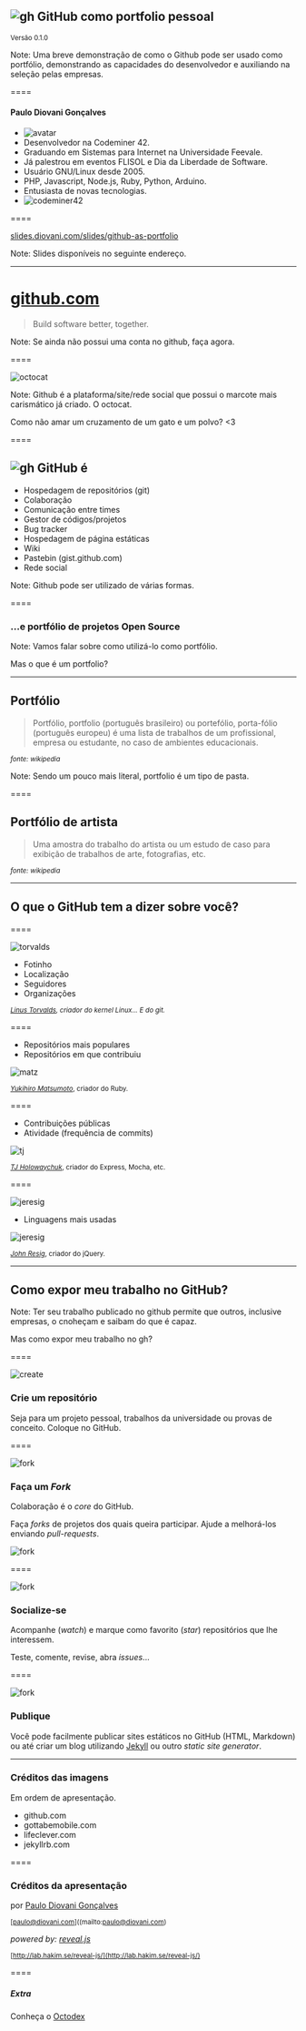 
## ![gh][gh] <!-- .element: class="no-border no-background" --> GitHub como portfolio pessoal

<small>Versão 0.1.0</small>

[gh]: img/GitHub-Mark-Light-64px.png

Note:
Uma breve demonstração de como o Github pode ser usado como portfólio,
demonstrando as capacidades do desenvolvedor e auxiliando na seleção 
pelas empresas.

====
<!-- .slide: class="author" -->

#### Paulo Diovani Gonçalves

* ![avatar](img/avatar-pb.jpg) <!-- .element: class="pull-right" -->
* Desenvolvedor na Codeminer 42.
* Graduando em Sistemas para Internet na Universidade Feevale.
* Já palestrou em eventos FLISOL e Dia da Liberdade de Software.
* Usuário GNU/Linux desde 2005.
* PHP, Javascript, Node.js, Ruby, Python, Arduino.
* Entusiasta de novas tecnologias.
* ![codeminer42](img/codeminer.png) <!-- .element: class="pull-right no-border no-background" -->

====

[slides.diovani.com/slides/github-as-portfolio][slides]

[slides]: http://slides.diovani.com/slides/github-as-portfolio/

Note:
Slides disponíveis no seguinte endereço.

----

# [github.com][github]

> Build software better, together.

[github]: https://github.com

Note:
Se ainda não possui uma conta no github,
faça agora.

====
<!-- .slide: data-background="#666" -->

![octocat](img/Octocat.png) <!-- .element: class="no-border no-background" -->

Note:
Github é a plataforma/site/rede social que possui o marcote
mais carismático já criado. O octocat.

Como não amar um cruzamento de um gato e um polvo? <3

==== 

## ![gh][gh] <!-- .element: class="no-border no-background" --> GitHub é

* Hospedagem de repositórios (git)
* Colaboração <!-- .element: class="fragment" data-fragment="1" -->
* Comunicação entre times <!-- .element: class="fragment" data-fragment="1" -->
* Gestor de códigos/projetos <!-- .element: class="fragment" data-fragment="1" -->
* Bug tracker <!-- .element: class="fragment" data-fragment="1" -->
* Hospedagem de página estáticas <!-- .element: class="fragment" data-fragment="1" -->
* Wiki <!-- .element: class="fragment" data-fragment="1" -->
* Pastebin (gist.github.com) <!-- .element: class="fragment" data-fragment="1" -->
* Rede social <!-- .element: class="fragment" data-fragment="1" -->

[gh]: img/GitHub-Mark-Light-64px.png

Note:
Github pode ser utilizado de várias formas.

====

### ...e portfólio de projetos Open Source

Note:
Vamos falar sobre como utilizá-lo como portfólio.

Mas o que é um portfolio?

----
<!-- .slide: data-background="img/portfolio-01.png" -->

## Portfólio

> Portfólio, portfolio (português brasileiro) ou portefólio,
> porta-fólio (português europeu) é uma lista de trabalhos
> de um profissional, empresa ou estudante, no caso de
> ambientes educacionais.

<small>_fonte: wikipedia_</small>

Note:
Sendo um pouco mais literal, portfolio é um tipo de 
pasta.

====
<!-- .slide: data-background="img/portfolio-02.png" -->

## Portfólio de artista

> Uma amostra do trabalho do artista ou um estudo de caso para
> exibição de trabalhos de arte, fotografias, etc.

<small>_fonte: wikipedia_</small>

----

## O que o GitHub tem a dizer sobre você?

====

![torvalds](img/gh-01.jpg) <!-- .element class="pull-left" -->

* Fotinho
* Localização
* Seguidores
* Organizações

<small>_[Linus Torvalds](https://github.com/torvalds), criador do 
kernel Linux... E do git._</small>

====

* Repositórios mais populares
* Repositórios em que contribuiu

![matz](img/gh-02.jpg)

<small>_[Yukihiro Matsumoto](https://github.com/matz)_, criador do
Ruby.</small>

====

* Contribuições públicas
* Atividade (frequência de commits)

![tj](img/gh-03.jpg)

<small>_[TJ Holowaychuk](https://github.com/tj)_, criador do Express,
Mocha, etc.</small>

====

![jeresig](img/gh-04.jpg) <!-- .element class="pull-right" -->

* Linguagens mais usadas

![jeresig](img/gh-05.jpg)

<small>_[John Resig](https://github.com/jeresig)_, criador do jQuery.</small>

----

## Como expor meu trabalho no GitHub?

Note:
Ter seu trabalho publicado no github permite que outros,
inclusive empresas, o cnoheçam e saibam do que é capaz.

Mas como expor meu trabalho no gh?

====

![create](img/create-a-repo.gif) <!-- .element class="pull-left" -->

### Crie um repositório

Seja para um projeto pessoal, trabalhos da universidade
ou provas de conceito. Coloque no GitHub.

====

![fork](img/fork-a-repo.gif) <!-- .element class="pull-right" -->

### Faça um _Fork_

Colaboração é o _core_ do GitHub.

Faça _forks_ de projetos dos quais queira 
participar. Ajude a melhorá-los enviando _pull-requests_.

![fork](img/fork-a-repo-screen.jpg)

====

![fork](img/be-social.gif) <!-- .element class="pull-left" -->

### Socialize-se

Acompanhe (_watch_) e marque como favorito (_star_) repositórios
que lhe interessem.

Teste, comente, revise, abra _issues_...

====

![fork](img/jekyll.png) <!-- .element class="pull-right no-border no-background" -->

### Publique

Você pode facilmente publicar sites estáticos no
GitHub (HTML, Markdown) ou até criar um blog
utilizando [Jekyll](http://jekyllrb.com/) ou
outro _static site generator_.

----

### Créditos das imagens

Em ordem de apresentação.

* github.com
* gottabemobile.com
* lifeclever.com
* jekyllrb.com

====

### Créditos da apresentação

por [Paulo Diovani Gonçalves](mailto:paulo@diovani.com)

<small>[paulo@diovani.com]((mailto:paulo@diovani.com)</small>

_powered by: [reveal.js](http://lab.hakim.se/reveal-js/)_

<small>[http://lab.hakim.se/reveal-js/](http://lab.hakim.se/reveal-js/)</small>

====

##### Extra

Conheça o [Octodex][octodex] <!-- .element: class="with-url" -->

[octodex]: https://octodex.github.com/ "GitHub Octodex"
